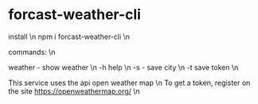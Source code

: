 # forcast-weather-cli 

install \n
npm i forcast-weather-cli \n

commands: \n

weather - show weather \n
-h help \n
-s - save city \n
-t save token \n

This service uses the api open weather map \n
To get a token, register on the site https://openweathermap.org/ \n
